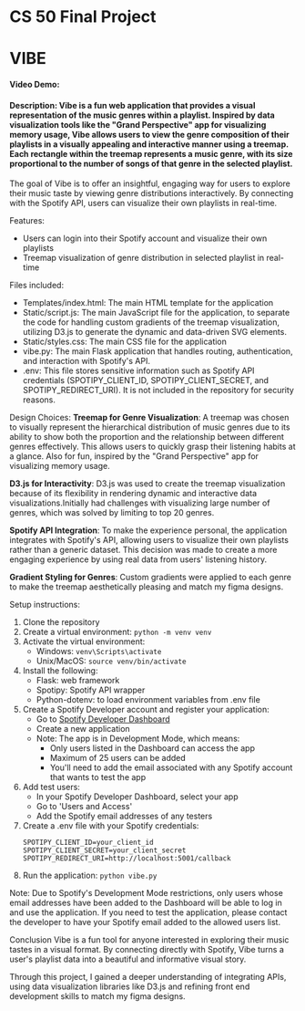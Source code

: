 # CS 50 Final Project

# VIBE
#### Video Demo:  <URL HERE>
#### Description: Vibe is a fun web application that provides a visual representation of the music genres within a playlist. Inspired by data visualization tools like the "Grand Perspective" app for visualizing memory usage, Vibe allows users to view the genre composition of their playlists in a visually appealing and interactive manner using a treemap. Each rectangle within the treemap represents a music genre, with its size proportional to the number of songs of that genre in the selected playlist.

The goal of Vibe is to offer an insightful, engaging way for users to explore their music taste by viewing genre distributions interactively. By connecting with the Spotify API, users can visualize their own playlists in real-time.

Features:
- Users can login into their Spotify account and visualize their own playlists
- Treemap visualization of genre distribution in selected playlist in real-time


Files included:
- Templates/index.html: The main HTML template for the application
- Static/script.js: The main JavaScript file for the application, to separate the code for handling custom gradients of the treemap visualization, utilizing D3.js to generate the dynamic and data-driven SVG elements.
- Static/styles.css: The main CSS file for the application
- vibe.py: The main Flask application that handles routing, authentication, and interaction with Spotify's API.
- .env: This file stores sensitive information such as Spotify API credentials (SPOTIPY_CLIENT_ID, SPOTIPY_CLIENT_SECRET, and SPOTIPY_REDIRECT_URI). It is not included in the repository for security reasons.

Design Choices:
**Treemap for Genre Visualization**: A treemap was chosen to visually represent the hierarchical distribution of music genres due to its ability to show both the proportion and the relationship between different genres effectively. This allows users to quickly grasp their listening habits at a glance. Also for fun, inspired by the "Grand Perspective" app for visualizing memory usage.  

**D3.js for Interactivity**: D3.js was used to create the treemap visualization because of its flexibility in rendering dynamic and interactive data visualizations.Initially had challenges with visualizing large number of genres, which was solved by limiting to top 20 genres. 

**Spotify API Integration**: To make the experience personal, the application integrates with Spotify's API, allowing users to visualize their own playlists rather than a generic dataset. This decision was made to create a more engaging experience by using real data from users' listening history.

**Gradient Styling for Genres**: Custom gradients were applied to each genre to make the treemap aesthetically pleasing and match my figma designs. 

Setup instructions:
1. Clone the repository
2. Create a virtual environment: `python -m venv venv`
3. Activate the virtual environment:
   - Windows: `venv\Scripts\activate`
   - Unix/MacOS: `source venv/bin/activate`
4. Install the following:
    - Flask: web framework
    - Spotipy: Spotify API wrapper
    - Python-dotenv: to load environment variables from .env file
4. Create a Spotify Developer account and register your application:
   - Go to [Spotify Developer Dashboard](https://developer.spotify.com/dashboard)
   - Create a new application
   - Note: The app is in Development Mode, which means:
     - Only users listed in the Dashboard can access the app
     - Maximum of 25 users can be added
     - You'll need to add the email associated with any Spotify account that wants to test the app
6. Add test users:
   - In your Spotify Developer Dashboard, select your app
   - Go to 'Users and Access'
   - Add the Spotify email addresses of any testers
7. Create a .env file with your Spotify credentials:
   ```
   SPOTIPY_CLIENT_ID=your_client_id
   SPOTIPY_CLIENT_SECRET=your_client_secret
   SPOTIPY_REDIRECT_URI=http://localhost:5001/callback
   ```
8. Run the application: `python vibe.py`

Note: Due to Spotify's Development Mode restrictions, only users whose email addresses have been added to the Dashboard will be able to log in and use the application. If you need to test the application, please contact the developer to have your Spotify email added to the allowed users list.

Conclusion
Vibe is a fun tool for anyone interested in exploring their music tastes in a visual format. By connecting directly with Spotify, Vibe turns a user's playlist data into a beautiful and informative visual story. 

Through this project, I gained a deeper understanding of integrating APIs, using data visualization libraries like D3.js and refining front end development skills to match my figma designs.
